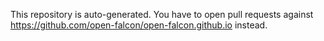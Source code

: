 This repository is auto-generated. You have to open pull requests against https://github.com/open-falcon/open-falcon.github.io instead.
